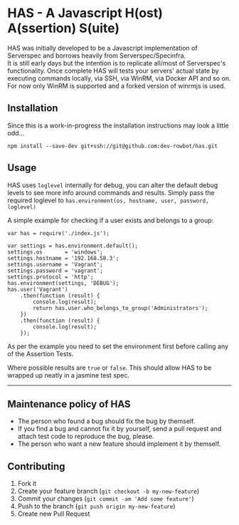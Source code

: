 # HAS - A Javascript H(ost) A(ssertion) S(uite)

HAS was initially developed to be a Javascript implementation of Serverspec and borrows heavily from Serverspec/Specinfra.   
It is still early days but the intention is to replicate all/most of Serverspec's functionality. Once complete HAS will tests your 
servers' actual state by executing commands locally, via SSH, via WinRM, via Docker API and so on.   
For now only WinRM is supported and a forked version of winrmjs is used.

## Installation
Since this is a work-in-progress the installation instructions may look a little odd... 
```
npm install --save-dev git+ssh://git@github.com:dev-rowbot/has.git
```

## Usage

HAS uses ```loglevel``` internally for debug, you can alter the default debug levels to see more info around commands and results.
Simply pass the required loglevel to ```has.environment(os, hostname, user, password, loglevel)```   

A simple example for checking if a user exists and belongs to a group:   
```
var has = require('./index.js');

var settings = has.environment.default();
settings.os       = 'windows'; 
settings.hostname = '192.168.58.3'; 
settings.username = 'Vagrant'; 
settings.password = 'vagrant'; 
settings.protocol = 'http'; 
has.environment(settings, 'DEBUG');
has.user('Vagrant')
    .then(function (result) {
        console.log(result);
        return has.user.who_belongs_to_group('Administrators');
    })
    .then(function (result) {
        console.log(result);
    });
```
As per the example you need to set the environment first before calling any of the Assertion Tests. 

Where possible results are ```true``` or ```false```. This should allow HAS to be wrapped up neatly in a jasmine test spec.

----

## Maintenance policy of HAS

* The person who found a bug should fix the bug by themself.
* If you find a bug and cannot fix it by yourself, send a pull request and attach test code to reproduce the bug, please.
* The person who want a new feature should implement it by themself.

## Contributing

1. Fork it
2. Create your feature branch (`git checkout -b my-new-feature`)
3. Commit your changes (`git commit -am 'Add some feature'`)
4. Push to the branch (`git push origin my-new-feature`)
5. Create new Pull Request
